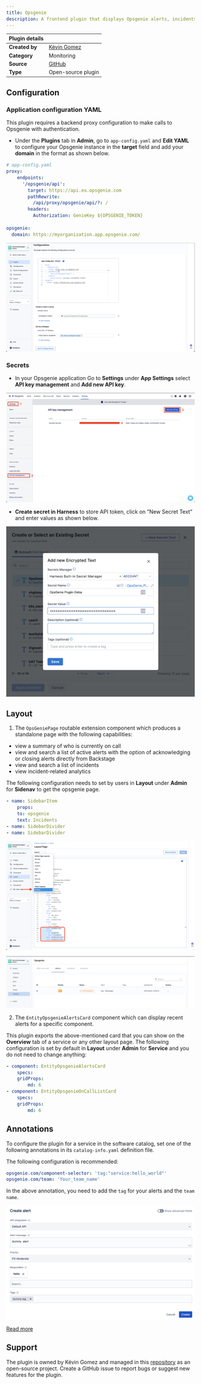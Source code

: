 ```yaml
---
title: Opsgenie
description: A frontend plugin that displays Opsgenie alerts, incidents and on-call information
---
```


| Plugin details |                                                                                |
| -------------- | ------------------------------------------------------------------------------ |
| **Created by** | [Kévin Gomez](https://github.com/K-Phoen)                                                      |
| **Category**   | Monitoring                                                                        |
| **Source**     | [GitHub](https://github.com/K-Phoen/backstage-plugin-opsgenie/) |
| **Type**       | Open-source plugin                                                             |


## Configuration

### Application configuration YAML

This plugin requires a backend proxy configuration to make calls to Opsgenie with authentication.

- Under the **Plugins** tab in **Admin**, go to `app-config.yaml` and **Edit YAML** to configure your Opsgenie instance in the **target** field and add your **domain** in the format as shown below.

```yaml
# app-config.yaml
proxy:
    endpoints:
      '/opsgenie/api':
        target: https://api.eu.opsgenie.com
        pathRewrite:
          /api/proxy/opsgenie/api/?: /
        headers:
          Authorization: GenieKey ${OPSGENIE_TOKEN}
  
opsgenie:
  domain: https://myorganization.app.opsgenie.com/
```

![](./static/app-config-og.png)

### Secrets

- In your Opsgenie application Go to **Settings** under **App Settings** select **API key management** and **Add new API key**.

![](./static/api-og.png)

- **Create secret in Harness** to store API token, click on “New Secret Text” and enter values as shown below.

![](./static/hs-og.png)

## Layout

1. The `OpsGeniePage` routable extension component which produces a standalone page with the following capabilities:
- view a summary of who is currently on call
- view and search a list of active alerts with the option of acknowledging or closing alerts directly from Backstage
- view and search a list of incidents
- view incident-related analytics

The following configuration needs to set by users in **Layout** under **Admin** for **Sidenav** to get the opsgenie page. 

```yaml
- name: SidebarItem
    props:
    to: opsgenie
    text: Incidents
- name: SidebarDivider
- name: SidebarDivider
```

![](./static/Sidenav.png)

![](./static/alerts.png)

2. The `EntityOpsgenieAlertsCard` component which can display recent alerts for a specific component.

This plugin exports the above-mentioned card that you can show on the **Overview** tab of a service or any other layout page.  The following configuration is set by default in **Layout** under **Admin** for **Service** and you do not need to change anything:

```yaml
- component: EntityOpsgenieAlertsCard
    specs:
    gridProps:
        md: 6
- component: EntityOpsgenieOnCallListCard
    specs:
    gridProps:
        md: 6
```

## Annotations

To configure the plugin for a service in the software catalog, set one of the following annotations in its `catalog-info.yaml` definition file.

The following configuration is recommended:

```yaml
opsgenie.com/component-selector: 'tag:"service:hello_world"'
opsgenie.com/team: 'Your_team_name'
```
In the above annotation, you need to add the `tag` for your alerts and the `team name`. 

![](./static/ca-og.png)

[Read more](https://github.com/K-Phoen/backstage-plugin-opsgenie/blob/master/docs/index.md#usage)

## Support

The plugin is owned by Kévin Gomez and managed in this [repository](https://github.com/K-Phoen/backstage-plugin-opsgenie/) as an open-source project. Create a GitHub issue to report bugs or suggest new features for the plugin.

